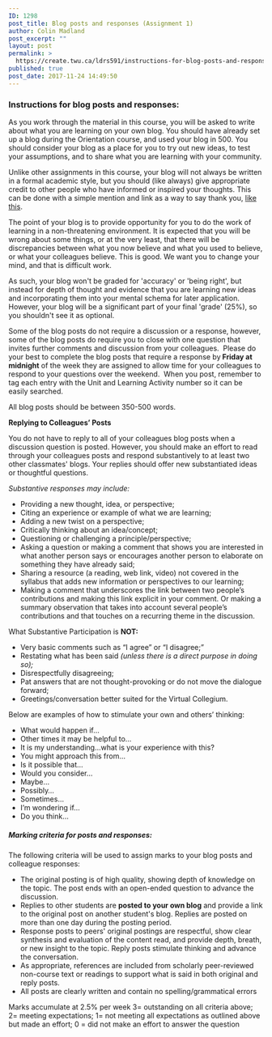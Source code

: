 ```yaml
---
ID: 1298
post_title: Blog posts and responses (Assignment 1)
author: Colin Madland
post_excerpt: ""
layout: post
permalink: >
  https://create.twu.ca/ldrs591/instructions-for-blog-posts-and-responses/
published: true
post_date: 2017-11-24 14:49:50
---
```

<h3>Instructions for blog posts and responses:</h3>
As you work through the material in this course, you will be asked to write about what you are learning on your own blog. You should have already set up a blog during the Orientation course, and used your blog in 500. You should consider your blog as a place for you to try out new ideas, to test your assumptions, and to share what you are learning with your community.

Unlike other assignments in this course, your blog will not always be written in a formal academic style, but you should (like always) give appropriate credit to other people who have informed or inspired your thoughts. This can be done with a simple mention and link as a way to say thank you, <a href="http://cogdogblog.com/2017/02/beautiful-benches-and-attribution/">like this</a>.

The point of your blog is to provide opportunity for you to do the work of learning in a non-threatening environment. It is expected that you will be wrong about some things, or at the very least, that there will be discrepancies between what you now believe and what you used to believe, or what your colleagues believe. This is good. We want you to change your mind, and that is difficult work.

As such, your blog won't be graded for 'accuracy' or 'being right', but instead for depth of thought and evidence that you are learning new ideas and incorporating them into your mental schema for later application. However, your blog will be a significant part of your final 'grade' (25%), so you shouldn't see it as optional.

Some of the blog posts do not require a discussion or a response, however, some of the blog posts do require you to close with one question that invites further comments and discussion from your colleagues.  Please do your best to complete the blog posts that require a response by<strong> Friday at midnight</strong> of the week they are assigned to allow time for your colleagues to respond to your questions over the weekend.  When you post, remember to tag each entry with the Unit and Learning Activity number so it can be easily searched.

All blog posts should be between 350-500 words.

<strong>Replying to Colleagues’ Posts</strong>
<p class="Paragraph">You do not have to reply to all of your colleagues blog posts when a discussion question is posted. However, you should make an effort to read through your colleagues posts and respond substantively to at least two other classmates' blogs. Your replies should offer new substantiated ideas or thoughtful questions.</p>
<em>Substantive responses may include:</em>
<ul>
 	<li>Providing a new thought, idea, or perspective;</li>
 	<li>Citing an experience or example of what we are learning;</li>
 	<li>Adding a new twist on a perspective;</li>
 	<li>Critically thinking about an idea/concept;</li>
 	<li>Questioning or challenging a principle/perspective;</li>
 	<li>Asking a question or making a comment that shows you are interested in what another person says or encourages another person to elaborate on something they have already said;</li>
 	<li>Sharing a resource (a reading, web link, video) not covered in the syllabus that adds new information or perspectives to our learning;</li>
 	<li>Making a comment that underscores the link between two people’s contributions and making this link explicit in your comment. Or making a summary observation that takes into account several people’s contributions and that touches on a recurring theme in the discussion.</li>
</ul>
What Substantive Participation is <strong>NOT:</strong>
<ul>
 	<li>Very basic comments such as “I agree” or “I disagree;”</li>
 	<li>Restating what has been said <em>(unless there is a direct purpose in doing so);</em></li>
 	<li>Disrespectfully disagreeing;</li>
 	<li>Pat answers that are not thought-provoking or do not move the dialogue forward;</li>
 	<li>Greetings/conversation better suited for the Virtual Collegium.</li>
</ul>
Below are examples of how to stimulate your own and others’ thinking:
<ul>
 	<li>What would happen if…</li>
 	<li>Other times it may be helpful to…</li>
 	<li>It is my understanding…what is your experience with this?</li>
 	<li>You might approach this from…</li>
 	<li>Is it possible that…</li>
 	<li>Would you consider…</li>
 	<li>Maybe…</li>
 	<li>Possibly…</li>
 	<li>Sometimes…</li>
 	<li>I’m wondering if…</li>
 	<li>Do you think…</li>
</ul>
<h5 id="marking-criteria-for-posts-and-responses">Marking criteria for posts and responses:</h5>
The following criteria will be used to assign marks to your blog posts and colleague responses:
<ul>
 	<li>The original posting is of high quality, showing depth of knowledge on the topic. The post ends with an open-ended question to advance the discussion.</li>
 	<li>Replies to other students are <strong>posted to your own blog</strong> and provide a link to the original post on another student's blog. Replies are posted on more than one day during the posting period.</li>
 	<li>Response posts to peers' original postings are respectful, show clear synthesis and evaluation of the content read, and provide depth, breath, or new insight to the topic. Reply posts stimulate thinking and advance the conversation.</li>
 	<li>As appropriate, references are included from scholarly peer-reviewed non-course text or readings to support what is said in both original and reply posts.</li>
 	<li>All posts are clearly written and contain no spelling/grammatical errors</li>
</ul>
Marks accumulate at 2.5% per week 3= outstanding on all criteria above; 2= meeting expectations; 1= not meeting all expectations as outlined above but made an effort; 0 = did not make an effort to answer the question

&nbsp;